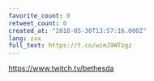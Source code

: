 ```yaml
---
favorite_count: 0
retweet_count: 0
created_at: "2018-05-30T13:57:16.000Z"
lang: zxx
full_text: https://t.co/wimJ9WTzgz
---
```


<https://www.twitch.tv/bethesda>
